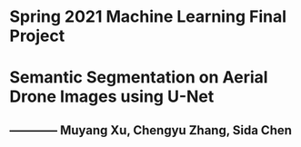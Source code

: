 # Spring 2021 Machine Learning Final Project
# Semantic Segmentation on Aerial Drone Images using U-Net

## ———— Muyang Xu, Chengyu Zhang, Sida Chen

